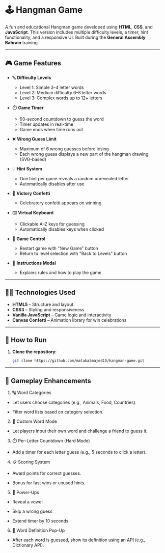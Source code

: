 # 🕹️ Hangman Game

A fun and educational Hangman game developed using **HTML**, **CSS**, and **JavaScript**. This version includes multiple difficulty levels, a timer, hint functionality, and a responsive UI. Built during the **General Assembly Bahrain** training.

---

## 🎮 Game Features

- 🔤 **Difficulty Levels**
  - Level 1: Simple 3–4 letter words
  - Level 2: Medium difficulty 6–8 letter words
  - Level 3: Complex words up to 12+ letters

- ⏱️ **Game Timer**
  - 90-second countdown to guess the word
  - Timer updates in real-time
  - Game ends when time runs out

- ❌ **Wrong Guess Limit**
  - Maximum of 6 wrong guesses before losing
  - Each wrong guess displays a new part of the hangman drawing (SVG-based)

- 💡 **Hint System**
  - One hint per game reveals a random unrevealed letter
  - Automatically disables after use

- 🎊 **Victory Confetti**
  - Celebratory confetti appears on winning

- ⌨️ **Virtual Keyboard**
  - Clickable A–Z keys for guessing
  - Automatically disables keys when clicked

- 🔁 **Game Control**
  - Restart game with "New Game" button
  - Return to level selection with "Back to Levels" button

- 📜 **Instructions Modal**
  - Explains rules and how to play the game

---

## 🧑‍💻 Technologies Used

- **HTML5** – Structure and layout
- **CSS3** – Styling and responsiveness
- **Vanilla JavaScript** – Game logic and interactivity
- **Canvas Confetti** – Animation library for win celebrations

---

## 🔧 How to Run

1. **Clone the repository**:
   ```bash
   git clone https://github.com/malakalmajed15/hangman-game.git

---

## 🔧 Gameplay Enhancements
1. 🔠 Word Categories

- Let users choose categories (e.g., Animals, Food, Countries).

- Filter word lists based on category selection.

2. 🧩 Custom Word Mode

- Let players input their own word and challenge a friend to guess it.

3. ⏱️ Per-Letter Countdown (Hard Mode)

- Add a timer for each letter guess (e.g., 5 seconds to click a letter).

4. 🪙 Scoring System

- Award points for correct guesses.

- Bonus for fast wins or unused hints.

5. 🧠 Power-Ups

- Reveal a vowel

- Skip a wrong guess

- Extend timer by 10 seconds

6. 🧾 Word Definition Pop-Up

- After each word is guessed, show its definition using an API (e.g., Dictionary API).
